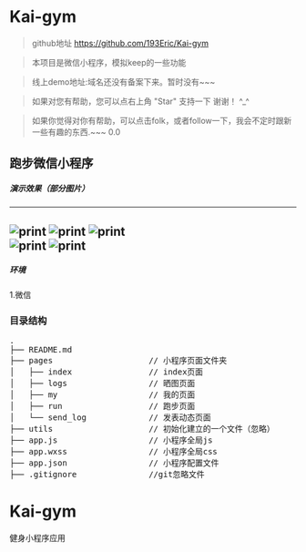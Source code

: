 # Kai-gym 

> github地址 https://github.com/193Eric/Kai-gym 

> 本项目是微信小程序，模拟keep的一些功能  

> 线上demo地址:域名还没有备案下来。暂时没有~~~

> 如果对您有帮助，您可以点右上角 "Star" 支持一下 谢谢！ ^_^  

> 如果你觉得对你有帮助，可以点击folk，或者follow一下，我会不定时跟新一些有趣的东西.~~~ 0.0  

  
## 跑步微信小程序

##### 演示效果（部分图片）
 ---

![print](https://github.com/193Eric/Kai-gym/blob/master/load/QQ%E6%88%AA%E5%9B%BE20170919140330.png) 
![print](https://github.com/193Eric/Kai-gym/blob/master/load/QQ%E6%88%AA%E5%9B%BE20170919140342.png)
![print](https://github.com/193Eric/Kai-gym/blob/master/load/QQ%E6%88%AA%E5%9B%BE20170919140402.png)  
![print](https://github.com/193Eric/Kai-gym/blob/master/load/QQ%E6%88%AA%E5%9B%BE20170919140547.png)
![print](https://github.com/193Eric/Kai-gym/blob/master/load/QQ%E6%88%AA%E5%9B%BE20170919140559.png) 
---

##### 环境
 1.微信
### 目录结构
<pre>
.
├── README.md       
├── pages                    // 小程序页面文件夹
│	├── index                // index页面
│   ├── logs                 // 晒图页面
│   ├── my                   // 我的页面
│	├── run                  // 跑步页面
│	└── send_log 			 // 发表动态页面
├── utils                    // 初始化建立的一个文件（忽略）    
├── app.js                   // 小程序全局js
├── app.wxss                 // 小程序全局css
├── app.json                 // 小程序配置文件
├── .gitignore               //git忽略文件
</pre>


# Kai-gym
健身小程序应用

